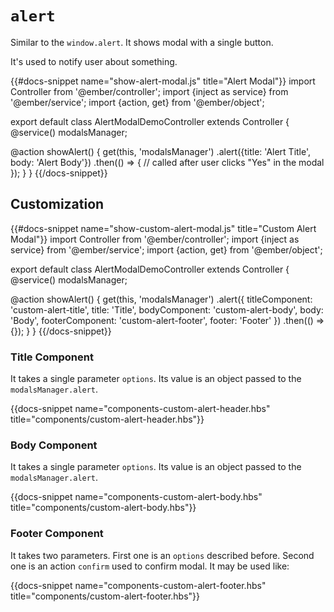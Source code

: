 # `alert`

Similar to the `window.alert`. It shows modal with a single button.
 
It's used to notify user about something.
 
{{#docs-snippet name="show-alert-modal.js" title="Alert Modal"}}
import Controller from '@ember/controller';
import {inject as service} from '@ember/service';
import {action, get} from '@ember/object';

export default class AlertModalDemoController extends Controller {
  @service()
  modalsManager;

  @action
  showAlert() {
    get(this, 'modalsManager')
      .alert({title: 'Alert Title', body: 'Alert Body'})
      .then(() => {
        // called after user clicks "Yes" in the modal
      });
  }
}
{{/docs-snippet}}

## Customization

{{#docs-snippet name="show-custom-alert-modal.js" title="Custom Alert Modal"}}
import Controller from '@ember/controller';
import {inject as service} from '@ember/service';
import {action, get} from '@ember/object';

export default class AlertModalDemoController extends Controller {
  @service()
  modalsManager;

  @action
  showAlert() {
    get(this, 'modalsManager')
      .alert({
        titleComponent: 'custom-alert-title',
        title: 'Title',
        bodyComponent: 'custom-alert-body',
        body: 'Body',
        footerComponent: 'custom-alert-footer',
        footer: 'Footer'
      })
      .then(() => {});
  }
}
{{/docs-snippet}}

### Title Component

It takes a single parameter `options`. Its value is an object passed to the `modalsManager.alert`.

{{docs-snippet name="components-custom-alert-header.hbs" title="components/custom-alert-header.hbs"}}

### Body Component

It takes a single parameter `options`. Its value is an object passed to the `modalsManager.alert`.

{{docs-snippet name="components-custom-alert-body.hbs" title="components/custom-alert-body.hbs"}}

### Footer Component

It takes two parameters. First one is an `options` described before. Second one is an action `confirm` used to confirm modal. It may be used like:

{{docs-snippet name="components-custom-alert-footer.hbs" title="components/custom-alert-footer.hbs"}}
